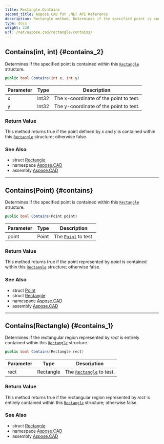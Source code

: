 ```yaml
---
title: Rectangle.Contains
second_title: Aspose.CAD for .NET API Reference
description: Rectangle method. Determines if the specified point is contained within this Rectangle structure
type: docs
weight: 220
url: /net/aspose.cad/rectangle/contains/
---
```

## Contains(int, int) {#contains_2}

Determines if the specified point is contained within this [`Rectangle`](../) structure.

```csharp
public bool Contains(int x, int y)
```

| Parameter | Type | Description |
| --- | --- | --- |
| x | Int32 | The x-coordinate of the point to test. |
| y | Int32 | The y-coordinate of the point to test. |

### Return Value

This method returns true if the point defined by *x* and *y* is contained within this [`Rectangle`](../) structure; otherwise false.

### See Also

* struct [Rectangle](../)
* namespace [Aspose.CAD](../../../aspose.cad/)
* assembly [Aspose.CAD](../../../)

---

## Contains(Point) {#contains}

Determines if the specified point is contained within this [`Rectangle`](../) structure.

```csharp
public bool Contains(Point point)
```

| Parameter | Type | Description |
| --- | --- | --- |
| point | Point | The [`Point`](../../point/) to test. |

### Return Value

This method returns true if the point represented by *point* is contained within this [`Rectangle`](../) structure; otherwise false.

### See Also

* struct [Point](../../point/)
* struct [Rectangle](../)
* namespace [Aspose.CAD](../../../aspose.cad/)
* assembly [Aspose.CAD](../../../)

---

## Contains(Rectangle) {#contains_1}

Determines if the rectangular region represented by *rect* is entirely contained within this [`Rectangle`](../) structure.

```csharp
public bool Contains(Rectangle rect)
```

| Parameter | Type | Description |
| --- | --- | --- |
| rect | Rectangle | The [`Rectangle`](../) to test. |

### Return Value

This method returns true if the rectangular region represented by *rect* is entirely contained within this [`Rectangle`](../) structure; otherwise false.

### See Also

* struct [Rectangle](../)
* namespace [Aspose.CAD](../../../aspose.cad/)
* assembly [Aspose.CAD](../../../)


